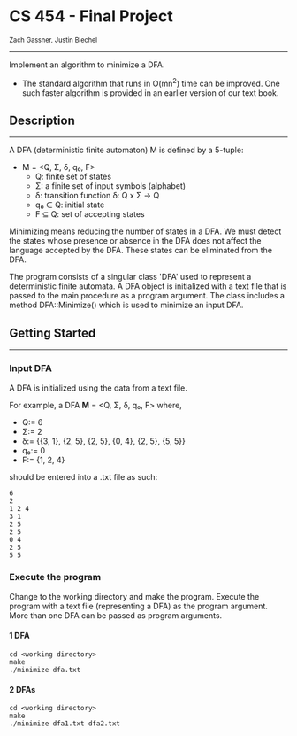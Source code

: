 # CS 454 - Final Project

<sub>Zach Gassner, Justin Blechel</sub>

---
Implement an algorithm to minimize a DFA.
*  The standard algorithm that runs in O(mn<sup>2</sup>) time can be improved. One such faster algorithm is provided in an earlier version of our text book.
## Description

---
A DFA (deterministic finite automaton) M is defined by a 5-tuple:
- M = <Q, Σ, δ, q₀, F>
    * Q: finite set of states
    * Σ: a finite set of input symbols (alphabet)
    * δ: transition function δ: Q x Σ -> Q
    * q₀ ∈ Q: initial state
    * F ⊆ Q: set of accepting states

Minimizing means reducing the number of states in a DFA.
We must detect the states whose presence or absence in the DFA does not affect the language accepted by the DFA. 
These states can be eliminated from the DFA.

The program consists of a singular class 'DFA' used to represent a deterministic finite automata. 
A DFA object is initialized with a text file that is passed to the main procedure as a program argument.
The class includes a method DFA::Minimize() which is used to minimize an input DFA.


## Getting Started

---
### Input DFA
A DFA is initialized using the data from a text file. 

For example, a DFA **M** = <Q, Σ, δ, q₀, F> where,
* Q:= 6
* Σ:= 2
* δ:= {{3, 1}, {2, 5}, {2, 5}, {0, 4}, {2, 5}, {5, 5}}
* q₀:= 0
* F:= {1, 2, 4}

should be entered into a .txt file as such:
```
6
2
1 2 4
3 1
2 5
2 5
0 4
2 5
5 5
```
### Execute the program
Change to the working directory and make the program. Execute the program with a text file (representing a DFA) as the program argument. More than one DFA can be passed as program arguments.
#### 1 DFA
```
cd <working directory>
make
./minimize dfa.txt
```
#### 2 DFAs
```
cd <working directory>
make
./minimize dfa1.txt dfa2.txt
```
